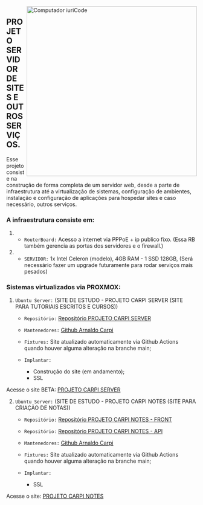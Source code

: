 <img src="https://github.com/arnaldocarpi/Projeto-Servidor-com-Aplicacoes/blob/main/ilustra-capa2.png" min-width="400px" max-width="400px" width="450px" align="right" alt="Computador iuriCode">

## PROJETO SERVIDOR DE SITES E OUTROS SERVIÇOS.

Esse projeto consiste na construção de forma completa de um servidor web, desde a parte de infraestrutura até a virtualização de sistemas, configuração de ambientes,
instalação e configuração de aplicações para hospedar sites e caso necessário, outros serviços.

### A infraestrutura consiste em:

1. - `RouterBoard:` Acesso a internet via PPPoE + ip publico fixo. (Essa RB também gerencia as portas dos servidores e o firewall.)
2. - `SERVIDOR:` 1x Intel Celeron (modelo), 4GB RAM - 1 SSD 128GB, (Será necessário fazer um upgrade futuramente para rodar serviços mais pesados) 

### Sistemas virtualizados via PROXMOX:

1. `Ubuntu Server:` (SITE DE ESTUDO - PROJETO CARPI SERVER (SITE PARA TUTORIAIS ESCRITOS E CURSOS))
    - `Repositório:` [Repositório PROJETO CARPI SERVER](https://github.com/arnaldocarpi/Site-principal)
    - `Mantenedores:` [Github Arnaldo Carpi](https://github.com/arnaldocarpi)
    - `Fixtures:` Site atualizado automaticamente via Github Actions quando houver alguma alteração na branche main;
        
    - `Implantar:` 
        - Construção do site (em andamento);
        -   SSL

Acesse o site BETA: [PROJETO CARPI SERVER](http://carpi.serveblog.net/)

2. `Ubuntu Server:` (SITE DE ESTUDO - PROJETO CARPI NOTES (SITE PARA CRIAÇÃO DE NOTAS))
    - `Repositório:` [Repositório PROJETO CARPI NOTES - FRONT](https://github.com/arnaldocarpi/Carpi-Notes-FRONT)
    - `Repositório:` [Repositório PROJETO CARPI NOTES - API](https://github.com/arnaldocarpi/Carpi-Notes-API)
    - `Mantenedores:` [Github Arnaldo Carpi](https://github.com/arnaldocarpi)
    - `Fixtures:` Site atualizado automaticamente via Github Actions quando houver alguma alteração na branche main;
        
    - `Implantar:` 
        -   SSL

Acesse o site: [PROJETO CARPI NOTES](http://carpinotes.ddns.net:81/)
